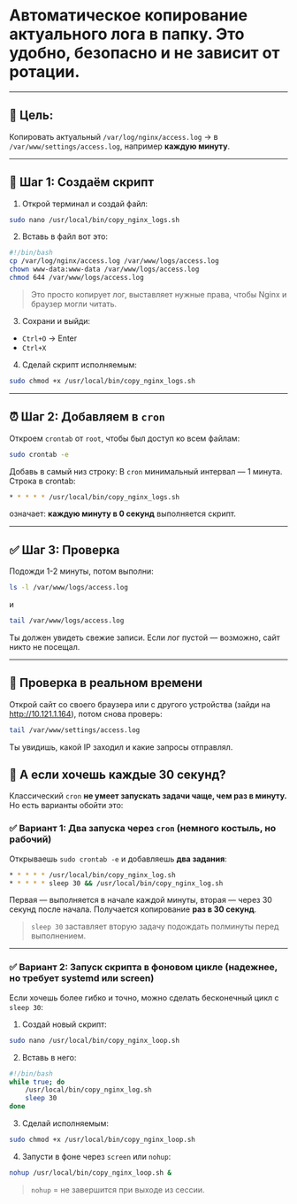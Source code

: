 # Автоматическое копирование актуального лога в папку. Это удобно, безопасно и не зависит от ротации.

---

## 📌 Цель:
Копировать актуальный `/var/log/nginx/access.log` → в `/var/www/settings/access.log`, например **каждую минуту**.

---

## 🔧 Шаг 1: Создаём скрипт

1. Открой терминал и создай файл:

```bash
sudo nano /usr/local/bin/copy_nginx_logs.sh
```

2. Вставь в файл вот это:

```bash
#!/bin/bash
cp /var/log/nginx/access.log /var/www/logs/access.log
chown www-data:www-data /var/www/logs/access.log
chmod 644 /var/www/logs/access.log
```

> Это просто копирует лог, выставляет нужные права, чтобы Nginx и браузер могли читать.

3. Сохрани и выйди:
- `Ctrl+O` → Enter
- `Ctrl+X`

4. Сделай скрипт исполняемым:

```bash
sudo chmod +x /usr/local/bin/copy_nginx_logs.sh
```
---
## ⏰ Шаг 2: Добавляем в `cron`

Откроем `crontab` от `root`, чтобы был доступ ко всем файлам:

```bash
sudo crontab -e
```

Добавь в самый низ строку:
В `cron` минимальный интервал — 1 минута. Строка в crontab:
```bash
* * * * * /usr/local/bin/copy_nginx_logs.sh
```
означает: **каждую минуту в 0 секунд** выполняется скрипт.

---

## ✅ Шаг 3: Проверка

Подожди 1-2 минуты, потом выполни:

```bash
ls -l /var/www/logs/access.log
```

и

```bash
tail /var/www/logs/access.log
```

Ты должен увидеть свежие записи. Если лог пустой — возможно, сайт никто не посещал.

---

## 🧪 Проверка в реальном времени

Открой сайт со своего браузера или с другого устройства (зайди на http://10.121.1.164), потом снова проверь:

```bash
tail /var/www/settings/access.log
```

Ты увидишь, какой IP заходил и какие запросы отправлял.

## 🤔 А если хочешь каждые 30 секунд?
Классический `cron` **не умеет запускать задачи чаще, чем раз в минуту.** Но есть варианты обойти это:


### ✅ **Вариант 1: Два запуска через `cron` (немного костыль, но рабочий)**

Открываешь `sudo crontab -e` и добавляешь **два задания**:

```bash
* * * * * /usr/local/bin/copy_nginx_log.sh
* * * * * sleep 30 && /usr/local/bin/copy_nginx_log.sh
```

Первая — выполняется в начале каждой минуты, вторая — через 30 секунд после начала. Получается копирование **раз в 30 секунд**.

> `sleep 30` заставляет вторую задачу подождать полминуты перед выполнением.

---

### ✅ **Вариант 2: Запуск скрипта в фоновом цикле (надежнее, но требует systemd или screen)**

Если хочешь более гибко и точно, можно сделать бесконечный цикл с `sleep 30`:

1. Создай новый скрипт:

```bash
sudo nano /usr/local/bin/copy_nginx_loop.sh
```

2. Вставь в него:

```bash
#!/bin/bash
while true; do
    /usr/local/bin/copy_nginx_log.sh
    sleep 30
done
```

3. Сделай исполняемым:

```bash
sudo chmod +x /usr/local/bin/copy_nginx_loop.sh
```

4. Запусти в фоне через `screen` или `nohup`:

```bash
nohup /usr/local/bin/copy_nginx_loop.sh &
```

> `nohup` = не завершится при выходе из сессии.

